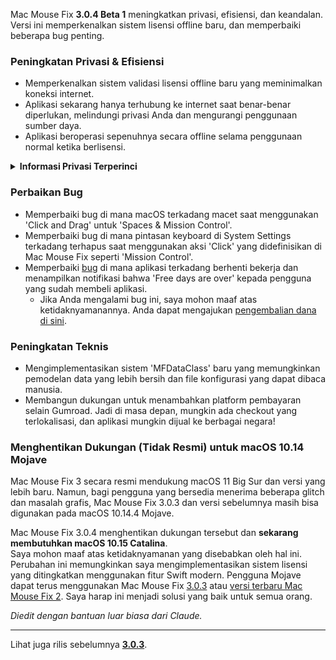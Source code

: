 Mac Mouse Fix **3.0.4 Beta 1** meningkatkan privasi, efisiensi, dan keandalan.\
Versi ini memperkenalkan sistem lisensi offline baru, dan memperbaiki beberapa bug penting.

### Peningkatan Privasi & Efisiensi

- Memperkenalkan sistem validasi lisensi offline baru yang meminimalkan koneksi internet.
- Aplikasi sekarang hanya terhubung ke internet saat benar-benar diperlukan, melindungi privasi Anda dan mengurangi penggunaan sumber daya.
- Aplikasi beroperasi sepenuhnya secara offline selama penggunaan normal ketika berlisensi.

<details>
<summary><b>Informasi Privasi Terperinci</b></summary>
Versi sebelumnya memvalidasi lisensi secara online setiap kali diluncurkan, yang berpotensi memungkinkan log koneksi disimpan oleh server pihak ketiga (GitHub dan Gumroad). Sistem baru menghilangkan koneksi yang tidak perlu – setelah aktivasi lisensi awal, aplikasi hanya terhubung ke internet jika data lisensi lokal rusak.
<br><br>
Meskipun perilaku pengguna tidak pernah direkam oleh saya secara pribadi, sistem sebelumnya secara teoritis memungkinkan server pihak ketiga untuk mencatat alamat IP dan waktu koneksi. Gumroad juga bisa mencatat kunci lisensi Anda dan berpotensi menghubungkannya dengan informasi pribadi apa pun yang mereka catat tentang Anda saat Anda membeli Mac Mouse Fix.
<br><br>
Saya tidak mempertimbangkan masalah privasi yang halus ini ketika membangun sistem lisensi asli, tapi sekarang, Mac Mouse Fix seprivat dan sebebas internet mungkin!
<br><br>
Lihat juga <a href=https://gumroad.com/privacy>kebijakan privasi Gumroad</a> dan <a href=https://github.com/noah-nuebling/mac-mouse-fix/issues/976#issuecomment-2140955801>komentar GitHub</a> saya.

</details>

### Perbaikan Bug

- Memperbaiki bug di mana macOS terkadang macet saat menggunakan 'Click and Drag' untuk 'Spaces & Mission Control'.
- Memperbaiki bug di mana pintasan keyboard di System Settings terkadang terhapus saat menggunakan aksi 'Click' yang didefinisikan di Mac Mouse Fix seperti 'Mission Control'.
- Memperbaiki [bug](https://github.com/noah-nuebling/mac-mouse-fix/issues?q=state%3Aopen%20label%3A%22%27Free%20days%20are%20over%27%20bug%22) di mana aplikasi terkadang berhenti bekerja dan menampilkan notifikasi bahwa 'Free days are over' kepada pengguna yang sudah membeli aplikasi.
    - Jika Anda mengalami bug ini, saya mohon maaf atas ketidaknyamanannya. Anda dapat mengajukan [pengembalian dana di sini](https://redirect.macmousefix.com/?message=&target=mmf-apply-for-refund).

### Peningkatan Teknis

- Mengimplementasikan sistem 'MFDataClass' baru yang memungkinkan pemodelan data yang lebih bersih dan file konfigurasi yang dapat dibaca manusia.
- Membangun dukungan untuk menambahkan platform pembayaran selain Gumroad. Jadi di masa depan, mungkin ada checkout yang terlokalisasi, dan aplikasi mungkin dijual ke berbagai negara!

### Menghentikan Dukungan (Tidak Resmi) untuk macOS 10.14 Mojave

Mac Mouse Fix 3 secara resmi mendukung macOS 11 Big Sur dan versi yang lebih baru. Namun, bagi pengguna yang bersedia menerima beberapa glitch dan masalah grafis, Mac Mouse Fix 3.0.3 dan versi sebelumnya masih bisa digunakan pada macOS 10.14.4 Mojave.

Mac Mouse Fix 3.0.4 menghentikan dukungan tersebut dan **sekarang membutuhkan macOS 10.15 Catalina**.\
Saya mohon maaf atas ketidaknyamanan yang disebabkan oleh hal ini. Perubahan ini memungkinkan saya mengimplementasikan sistem lisensi yang ditingkatkan menggunakan fitur Swift modern. Pengguna Mojave dapat terus menggunakan Mac Mouse Fix [3.0.3](https://github.com/noah-nuebling/mac-mouse-fix/releases/tag/3.0.3) atau [versi terbaru Mac Mouse Fix 2](https://redirect.macmousefix.com/?target=mmf2-latest). Saya harap ini menjadi solusi yang baik untuk semua orang.

*Diedit dengan bantuan luar biasa dari Claude.*

---

Lihat juga rilis sebelumnya [**3.0.3**](https://github.com/noah-nuebling/mac-mouse-fix/releases/tag/3.0.3).